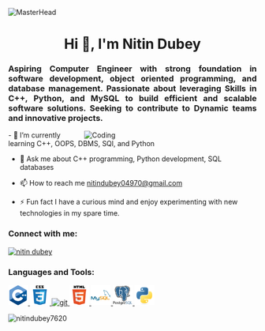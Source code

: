 ![MasterHead](https://github.com/NitinDubey7620/NitinDubey7620/blob/main/Copy%20of%20Black%20Technology%20LinkedIn%20Banner_20240706_142249_0004.gif)
<h1 align="center">Hi 👋, I'm Nitin Dubey</h1>
<h3 align="justify">Aspiring Computer Engineer with strong foundation in software development, object oriented programming, and database management. Passionate about leveraging Skills in C++, Python, and MySQL to build efficient and scalable software solutions. Seeking to contribute to Dynamic teams and innovative projects.</h3>
<img align ="right" alt="Coding" width="350" src="https://cdn.dribbble.com/users/2131993/screenshots/4948736/thoughtworks-gif_dribbble.gif">
- 🌱 I’m currently learning C++, OOPS, DBMS, SQl, and Python

- 💬 Ask me about C++ programming, Python development, SQL databases

- 📫 How to reach me nitindubey04970@gmail.com

- ⚡ Fun fact I have a curious mind and enjoy experimenting with new technologies in my spare time.

<h3 align="left">Connect with me:</h3>
<p align="left">
<a href="https://www.linkedin.com/in/nitin-dubey-a139b3276?utm_source=share&utm_campaign=share_via&utm_content=profile&utm_medium=android_app" target="blank"><img align="center" src="https://raw.githubusercontent.com/rahuldkjain/github-profile-readme-generator/master/src/images/icons/Social/linked-in-alt.svg" alt="nitin dubey" height="30" width="40" /></a>
</p>

<h3 align="left">Languages and Tools:</h3>
<p align="left"> <a href="https://www.w3schools.com/cpp/" target="_blank" rel="noreferrer"> <img src="https://raw.githubusercontent.com/devicons/devicon/master/icons/cplusplus/cplusplus-original.svg" alt="cplusplus" width="40" height="40"/> </a> <a href="https://www.w3schools.com/css/" target="_blank" rel="noreferrer"> <img src="https://raw.githubusercontent.com/devicons/devicon/master/icons/css3/css3-original-wordmark.svg" alt="css3" width="40" height="40"/> </a> <a href="https://git-scm.com/" target="_blank" rel="noreferrer"> <img src="https://www.vectorlogo.zone/logos/git-scm/git-scm-icon.svg" alt="git" width="40" height="40"/> </a> <a href="https://www.w3.org/html/" target="_blank" rel="noreferrer"> <img src="https://raw.githubusercontent.com/devicons/devicon/master/icons/html5/html5-original-wordmark.svg" alt="html5" width="40" height="40"/> </a> <a href="https://www.mysql.com/" target="_blank" rel="noreferrer"> <img src="https://raw.githubusercontent.com/devicons/devicon/master/icons/mysql/mysql-original-wordmark.svg" alt="mysql" width="40" height="40"/> </a> <a href="https://www.postgresql.org" target="_blank" rel="noreferrer"> <img src="https://raw.githubusercontent.com/devicons/devicon/master/icons/postgresql/postgresql-original-wordmark.svg" alt="postgresql" width="40" height="40"/> </a> <a href="https://www.python.org" target="_blank" rel="noreferrer"> <img src="https://raw.githubusercontent.com/devicons/devicon/master/icons/python/python-original.svg" alt="python" width="40" height="40"/> </a> </p>

<p><img align="center" src="https://github-readme-stats.vercel.app/api/top-langs?username=nitindubey7620&show_icons=true&locale=en&layout=compact" alt="nitindubey7620" /></p>
